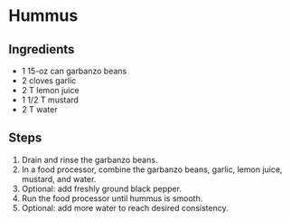 # Hummus

## Ingredients
- 1 15-oz can garbanzo beans
- 2 cloves garlic
- 2 T lemon juice
- 1 1/2 T mustard
- 2 T water

## Steps
1. Drain and rinse the garbanzo beans.
2. In a food processor, combine the garbanzo beans, garlic, lemon juice, mustard, and water.
3. Optional: add freshly ground black pepper.
4. Run the food processor until hummus is smooth.
5. Optional: add more water to reach desired consistency.